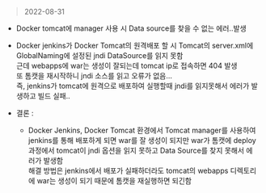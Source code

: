 > 2022-08-31

- Docker tomcat에 manager 사용 시 Data source를 찾을 수 없는 에러..발생
- Docker jenkins가 Docker Tomcat의 원격배포 할 시 Tomcat의 server.xml에 GlobalNaming에 설정된 jndi DataSource를 읽지 못함 <br/>
근데 webapps에 war는 생성이 잘되는데 tomcat ip로 접속하면 404 발생<br/>
또 톰캣을 재시작하니 jndi 소스를 읽고 오류가 없음...<br/>
즉, jenkins가 tomcat에 원격으로 배포하여 실행할때 jndi를 읽지못해서 에러가 발생하고 빌드 실패..

- 결론 :
  - Docker Jenkins, Docker Tomcat 환경에서 Tomcat manager를 사용하여 jenkins를 통해 배포하게 되면 war를 잘 생성이 되지만 war가 톰캣에 deploy과정에서 tomcat이 jndi 옵션을 읽지 못하고 Data Source를 찾지 못해서 에러가 발생함<br/>
  해결 방법은 jenkins에서 배포가 실패하더라도 tomcat의 webapps 디렉토리에 war는 생성이 되기 때문에 톰캣을 재실행하면 되긴함
  

